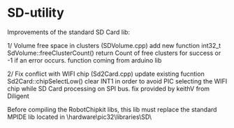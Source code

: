 SD-utility
==========

Improvements of the standard SD Card lib:

1/ Volume free space in clusters (SDVolume.cpp)
 add new function int32_t SdVolume::freeClusterCount()
 return Count of free clusters for success or -1 if an error occurs.
 function coming from arduino lib

2/ Fix conflict with WIFI chip (Sd2Card.cpp)
 update existing fucntion Sd2Card::chipSelectLow()
 clear INT1 in order to avoid PIC selecting the WIFI chip while SD Card processing on SPI bus.
 fix provided by keithV from Diligent


Before compiling the RobotChipkit libs, this lib must replace the standard MPIDE lib located in
\hardware\pic32\libraries\SD\
